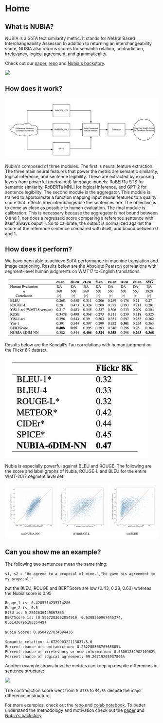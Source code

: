 # Home

## What is NUBIA? 


NUBIA is a SoTA text similarity metric. It stands for NeUral Based Interchangeability Assessor. In addition to returning an interchangeability score, NUBIA also returns scores for semantic relation, contradiction, irrelevancy, logical agreement, and grammaticality. 

Check out our [paper](https://arxiv.org/abs/2004.14667), [repo](https://github.com/wl-research/nubia) and [Nubia's backstory](https://wl-research.github.io/blog/2020/04/29/introducing-nubia.html).

<img src="images/demo-short.gif" />

## How does it work? 

<img src="images/flowchart.png" />

Nubia's composed of three modules. The first is neural feature extraction. The three main neural features that power the metric are semantic similarity, logical inference, and sentence legibility. These are extracted by exposing layers from powerful (pretrained) language models: RoBERTa STS for semantic similarity, RoBERTa MNLI for logical inference, and GPT-2 for sentence legibility. The second module is the aggregator. This module is trained to approximate a function mapping input neural features to a quality score that reflects how interchangeable the sentences are. The objective is to come as close as possible to human evaluation. The final module is calibration. This is necessary because the aggregator is not bound between 0 and 1, nor does a regressed score comparing a reference sentence with itself always ouput 1. So to calibrate, the output is normalized against the score of the reference sentence compared with itself, and bound between 0 and 1. 


## How does it perform? 

We have been able to achieve SoTA performance in machine translation and image captioning. Results below are the Absolute Pearson correlations with segment-level human judgments on WMT17 to-English translations.

<img src="images/WMT17.png" />

Results below are the Kendall’s Tau correlations with human judgment on the Flickr 8K dataset. 

<img src="images/MT.png" />

Nubia is especially powerful against BLEU and ROUGE. The following are the score and label graphs of Nubia, ROUGE-L and BLEU for the entire WMT-2017 segment level set.

<img src="images/graphs.png" />


## Can you show me an example? 

The following two sentences mean the same thing: 

`s1, s2 = "He agreed to a proposal of mine.","He gave his agreement to my proposal."`

but the BLEU, ROUGE and BERTScore are low (0.43, 0.28, 0.63) whereas the Nubia score is 0.95

```
Rouge_1 is: 0.4285714235714286
Rouge_2 is: 0.0
BlEU is: 0.2802636449867835
BERTScore is: (0.5967282652854919, 0.6308560967445374, 0.6143679618835449)

Nubia Score: 0.9504227034094436

Semantic relation: 4.672990322113037/5.0
Percent chance of contradiction: 0.26220036670565605%
Percent chance of irrelevancy or new information: 0.5306123290210962%
Percent chance of logical agreement: 99.20719265937805%
```

Another example shows how the metrics can keep up despite differences in sentence structure: 

<img src="images/contradiction-demo.gif" />

The contradiction score went from `0.073%` to `99.5%` despite the major difference in structure. 

For more examples, check out the [repo](https://github.com/wl-research/nubia) and [colab notebook](https://colab.research.google.com/drive/1_K8pOB8fRRnkBPwlcmvUNHgCr4ur8rFg). To better understand the methodology and motivation check out the [paper](https://arxiv.org/abs/2004.14667) and [Nubia's backstory](https://wl-research.github.io/blog/2020/04/29/introducing-nubia.html). 


